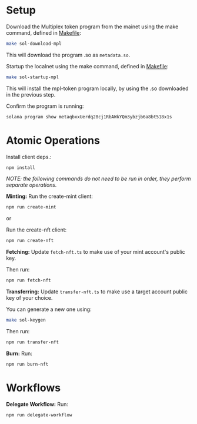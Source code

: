 # Setup
Download the Multiplex token program from the mainet using the make command, defined in [Makefile](../../Makefile):
```sh
make sol-download-mpl
```
This will download the program .so as `metadata.so`.

Startup the localnet using the make command, defined in [Makefile](../../Makefile):
```sh
make sol-startup-mpl
```
This will install the mpl-token program locally, by using the .so downloaded in the previous step.

Confirm the program is running:
```sh
solana program show metaqbxxUerdq28cj1RbAWkYQm3ybzjb6a8bt518x1s
```

# Atomic Operations
Install client deps.:
```sh
npm install
```
*NOTE: the following commands do not need to be run in order, they perform separate operations.*

**Minting:**
Run the create-mint client:
```sh
npm run create-mint
```

or

Run the create-nft client:
```sh
npm run create-nft
```

**Fetching:**
Update `fetch-nft.ts` to make use of your mint account's public key.

Then run:
```sh
npm run fetch-nft
```

**Transferring:**
Update `transfer-nft.ts` to make use a target account public key of your choice.

You can generate a new one using:
```sh
make sol-keygen
```

Then run:
```sh
npm run transfer-nft
```

**Burn:**
Run:
```sh
npm run burn-nft
```

# Workflows

**Delegate Workflow:**
Run:
```sh
npm run delegate-workflow
```